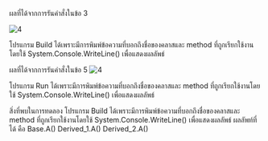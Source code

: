 ผลที่ได้จากการรันคำสั่งในข้อ 3

![4](https://github.com/Nitiphum7/03376836-OOP-2566-Lab-11/assets/144196695/ed3e2d10-a62f-4ecd-86f7-9708a1c759bc)

โปรแกรม Build ได้เพราะมีการพิมพ์ข้อความที่บอกถึงชื่อของคลาสและ method ที่ถูกเรียกใช้งานโดยใช้ System.Console.WriteLine() เพื่อแสดงผลลัพธ์

ผลที่ได้จากการรันคำสั่งในข้อ 5
![4](https://github.com/Nitiphum7/03376836-OOP-2566-Lab-11/assets/144196695/7ddb5b1c-9d44-4c24-92e7-a9c866173ea9)


โปรแกรม Run ได้เพราะมีการพิมพ์ข้อความที่บอกถึงชื่อของคลาสและ method ที่ถูกเรียกใช้งานโดยใช้ System.Console.WriteLine() เพื่อแสดงผลลัพธ์

สิ่งที่พบในการทดลอง
โปรแกรม Build ได้เพราะมีการพิมพ์ข้อความที่บอกถึงชื่อของคลาสและ method ที่ถูกเรียกใช้งานโดยใช้ System.Console.WriteLine() เพื่อแสดงผลลัพธ์
ผลลัพท์ที่ได้ คือ
Base.A()
Derived_1.A()
Derived_2.A()
